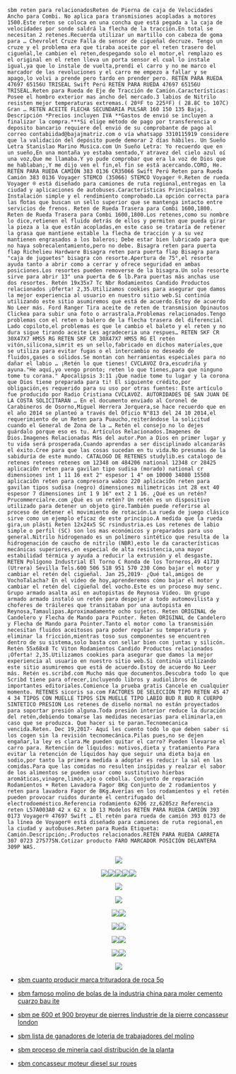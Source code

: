 
```
sbm reten para relacionadosReten de Pierna de caja de Velocidades Ancho para Combi. No aplica para transmisiones acopladas a motores 1500.Este reten se coloca en una concha que está pegada a la caja de velocidades por sonde saldrá la flecha de la tracción.En total se necesitan 2 retenes.Recuerda utilizar un martillo con cabeza de goma para … Chevrolet Cruze Falla de sensor de cigueñal decruze. Tengo un cruze y el problema era que tiraba aceite por el reten trasero del cigueñal,le cambien el reten,despegando solo el motor,el remplazo es el original en el reten lleva un porta sensor el cual lo instale igual,ya que lo instale de vuelta,prendi el carro y no me marco el marcador de las revoluciones y el carro me empezo a fallar y se apago,lo volvi a prende pero tardo en prender pero. RETÉN PARA RUEDA 47697 65156U TRISEAL Swift Perú RETÉN PARA RUEDA 47697 65156U TRISEAL.Reten para Rueda de Eje de Tracción de Camión.Características: Posee el hombro exterior mas ancho del mercado.3 labios de Nitrilo resisten mejor temperaturas extremas.( 20ºF to 225ºF) ( 28.8C to 107C) Gran … RETEN ACEITE FLECHA SECUNDARIA PULSAR 160 150 135 Bajaj. Descripción *Precios incluyen IVA **Gastos de envió se incluyen a finalizar la compra.***Si elige método de pago por transferencia o deposito bancario requiere del envió de su comprobante de pago al correo contabiidad@bajajmatriz.com o vía whatsapp 3310115919 considere que la validación del depósito puede demorar 2 días hábiles. Un Sueño Letra Stanislao Marino Musica.com Un Sueño Letra: Yo recuerdo que en un sueño,En una montaña yo estaba sentado,Y atravez del cielo azul oí una voz,Que me llamaba.Y yo pude comprobar que era la voz de Dios que me hablaban;,Y me dijo ven el fin,el fin se está acercando.CORO, He. RETÉN PARA RUEDA CAMIÓN 383 0136 CR35066 Swift Perú Reten para Rueda Camión 383 0136 Voyager STEMCO (35066) STEMCO Voyager ®.Reten de rueda Voyager ® está diseñado para camiones de ruta regional,entregas en la ciudad y aplicaciones de autobuses.Características Principales: Instalación simple y el rendimiento comprobado.La opción correcta para las ﬂotas que buscan un sello superior que se mantenga intacto entre servicios de frenos. Reten de Rueda Trasera para Combi 1600,1800. Reten de Rueda Trasera para Combi 1600,1800.Los retenes,como su nombre lo dice,retienen el fluido detrás de ellos y permiten que pueda girar la pieza a la que están acopladas,en este caso se trataría de retener la grasa que mantiene estable la flecha de tracción y a su vez mantienen engrasados a los baleros; Debe estar bien lubricado para que no haya sobrecalentamiento,pero no debe. Bisagra reten para puerta flap Richelieu Hardware Bisagra reten para puerta flap Bisagra para "caja de juguetes" bisagra con resorte.Apertura de 75°,el resorte ayuda tanto a abrir como a cerrar y ofrece seguridad en ambas posiciones.Los resortes pueden removerse de la bisagra.Un solo resorte sirve para abrir 13" una puerta de 6 lb.Para puertas más anchas use dos resortes. Retén 19x35x7 Tc Nbr Rodamientos Candido Productos relacionados ¡Oferta! 2,35.Utilizamos cookies para asegurar que damos la mejor experiencia al usuario en nuestro sitio web.Si continúa utilizando este sitio asumiremos que está de acuerdo.Estoy de acuerdo No Leer más. Ford Ranger Tira aceite de reten de transmision Opinautos Clickea para subir una foto o arrastrala.Problemas relacionados.Tengo problemas con el reten o balero de la flecha trasera del diferencial Lado copiloto,el problemas es que le cambio el baleto y el reten y no dura sigue tirando aceite Les agradeceria una respues… RETEN SKF CR 30X47X7 HMS5 RG RETEN SKF CR 30X47X7 HMS5 RG El retén vitón,silicona,simrit es un sello,fabricado en dichos materiales,que se utiliza para evitar fugas o el intercambio no deseado de fluidos,gases o sólidos.Se montan con herramientas especiales para no dañar el labio … ¡Retén lo que tienes! CVCLAVOZ Ora,escudriña y ayuna."He aquí,yo vengo pronto; reten lo que tienes,para que ninguno tome tu corana." Apocalipsis 3:11 ¡Que nadie tome tu lugar y la corona que Dios tiene preparada para ti! El siguiente crédito,por obligación,es requerido para su uso por otras fuentes: Este artículo fue producido por Radio Cristiana CVCLAVOZ. AUTORIDADES DE SAN JUAN DE LA COSTA SOLICITARÁN … En el documento enviado al Coronel de Carabineros de Osorno,Miguel Herrera Jorquera,se hace recuerdo que en el año 2014 se planteó a través del Oficio N°813 del 24 10 2014,el requerimiento de un Reten para Puaucho,reiterándose la solicitud cuando el General de Zona de la … Retén el consejo no lo dejes guárdalo porque eso es tu. Artículos Relacionados.Imagenes de Dios.Imagenes Relacionadas Más del autor.Pon a Dios en primer lugar y tu vida será prosperada.Cuando aprendas a ser disciplinado alcanzarás el éxito.Cree para que las cosas sucedan en tu vida.No presumas de la sabiduría de este mundo. CATALOGO DE RETENES studylib.es catalogo de retenes retenes retenes om 12348 om 484206 national 12348 cr 28425 aplicaciÓn reten para gavilan tipo sudisa (morado) national cr dimensiones int 1 11 16 ext 2" espesor 1 4" om 10000 34080 15508 aplicaciÓn reten para compresora wabco 220 aplicaciÓn reten para gavilan tipos sudisa (negro) dimensiones milimetricas int 28 ext 40 espesor 7 dimensiones int 1 9 16" ext 2 1 16. ¿Qué es un retén? Prucommercialre.com ¿Qué es un retén? Un retén es un dispositivo utilizado para detener un objeto gire.También puede referirse al proceso de detener el movimiento de rotación.La rueda de juego clásico sirve como un ejemplo eficaz de este principio.A medida que la rueda gira,un plásti Reten 12x24x5 SC rsindustria.es Los retenes de labio simple o perfil (SC) son los mas económicos y preparados para uso general.Nitrilo hidrogenado es un polímero sintético que resulta de la hidrogenación de caucho de nitrilo (NBR),esto le da características mecánicas superiores,en especial de alta resistencia,una mayor estabilidad térmica y ayuda a reducir la extrusión y el desgaste. RETEN Polígono Industrial El Torno C Ronda de los Torneros,49 41710 (Utrera) Sevilla Tels.600 506 518 951 570 230 Cómo bajar el motor y cambiar el retén del cigüeñal. Jan 25,2019· ¿Qué tal,amigos de VochoTalacha? En el video de hoy,aprenderemos cómo bajar el motor y cambiar el retén del cigüeñal del vocho.Este es un proceso muy senc. Grupo armado asalta así en autopistas de Reynosa Video. Un grupo armado armado instaló un retén para despojar a todo automovilista y choferes de tráileres que transitaban por una autopista en Reynosa,Tamaulipas.Aproximadamente ocho sujetos. Reten ORIGINAL de Candelero y Flecha de Mando para Pointer. Reten ORIGINAL de Candelero y Flecha de Mando para Pointer.Tanto el motor como la transmisión necesitan fluidos aceitosos para poder regular su temperatura y eliminar la fricción,mientras toso sus componentes se encuentren dentro de su sistema,solo basta con sellar bien con juntas y silicón. Retén 55x68x8 Tc Viton Rodamientos Candido Productos relacionados ¡Oferta! 2,35.Utilizamos cookies para asegurar que damos la mejor experiencia al usuario en nuestro sitio web.Si continúa utilizando este sitio asumiremos que está de acuerdo.Estoy de acuerdo No Leer más. Retén es.scribd.com Mucho más que documentos.Descubra todo lo que Scribd tiene para ofrecer,incluyendo libros y audiolibros de importantes editoriales.Comience la prueba gratis Cancele en cualquier momento. RETENES sicoris sa.com FACTORES DE SELECCIÓN TIPO RETEN 45 47 4 34 TIPOS CON MUELLE TIPOS SIN MUELLE TIPO LABIO BUD R BUD R CUERPO SINTETICO PRESION Los retenes de diseño normal no están proyectados para soportar presión alguna.Toda presión interior reduce la duración del retén,debiendo tomarse las medidas necesarias para eliminarla,en caso que se produzca. Que hacer si te paran.Tecnomecanica vencida.Reten. Dec 19,2017· Aquí les cuento todo lo que deben saber si los cogen sin la revisión tecnomecánica.Pilas pues,no se dejen engañar,la ley es clara.Me pueden quitar el carro? Pueden llevarse el carro para. Retención de líquidos: motivos,dieta y tratamiento Para evitar la retención de líquidos hay que seguir una dieta baja en sodio,por tanto la primera medida a adoptar es reducir la sal en las comidas.Para que las comidas no resulten insípidas y realzar el sabor de los alimentos se pueden usar como sustitutivo hierbas aromáticas,vinagre,limón,ajo o cebolla. Conjunto de reparación Rodamientos + Reten Lavadora Fagor 8Kg Conjunto de 2 rodamientos y reten para lavadora Fagor de 8Kg.Averías en los rodamientos y el retén pueden provocar ruidos durante el centrifugado del electrodoeméstico.Referencia rodamiento 6206 zz,6205zz Referencia reten L57A003A0 42 x 62 x 10 13 Modelos RETÉN PARA RUEDA CAMIÓN 393 0173 Voyager® 47697 Swift … El retén para rueda de camión 393 0173 de la línea de Voyager® está diseñado para camiones de ruta regional,en la ciudad y autobuses.Reten para Rueda Etiqueta: Camión.Descripción;.Productos relacionados.RETÉN PARA RUEDA CARRETA 307 0723 275775N.Cotizar producto FARO MARCADOR POSICIÓN DELANTERA 309P WAS. 
```

<div align="center">

<a href="https://es-crusher.shibang-china.com/github&k=sbm+reten+para+relacionados"><img src="https://static.shibang-china.com/es/crusher/logo.jpg"></a>

<a href="https://es-crusher.shibang-china.com/github&k=sbm+reten+para+relacionados"><img src="https://static.shibang-china.com/es/crusher/index.jpg"></a><a href="https://es-crusher.shibang-china.com/material.htmlgithub&k=sbm+reten+para+relacionados"><img src="https://static.shibang-china.com/es/crusher/material.jpg"></a><a href="https://es-crusher.shibang-china.com/application.htmlgithub&k=sbm+reten+para+relacionados"><img src="https://static.shibang-china.com/es/crusher/application.jpg"></a><a href="https://es-crusher.shibang-china.com/aboutus.htmlgithub&k=sbm+reten+para+relacionados"><img src="https://static.shibang-china.com/es/crusher/aboutus.jpg"></a><a href="https://es-crusher.shibang-china.com/contact.htmlgithub&k=sbm+reten+para+relacionados"><img src="https://static.shibang-china.com/es/crusher/contact.jpg"></a>

<a href="https://es-crusher.shibang-china.com/github&k=sbm+reten+para+relacionados"><img src="https://static.shibang-china.com/es/crusher/banner.jpg"></a>

<a href="https://swt.shibang-china.com/github&k=sbm+reten+para+relacionados"><img src="https://static.shibang-china.com/es/crusher/text.jpg"></a>

<a href="https://swt.shibang-china.com/github&k=sbm+reten+para+relacionados"><img src="https://static.shibang-china.com/es/crusher/chat.jpg"></a><a href="https://es-crusher.shibang-china.com/contact.htmlgithub&k=sbm+reten+para+relacionados"><img src="https://static.shibang-china.com/es/crusher/message.jpg"></a>

<a href="https://es-crusher.shibang-china.com/products/pe.htmlgithub&k=sbm+reten+para+relacionados"><img src="https://static.shibang-china.com/es/crusher/pe.jpg"></a><a href="https://es-crusher.shibang-china.com/products/pf.htmlgithub&k=sbm+reten+para+relacionados"><img src="https://static.shibang-china.com/es/crusher/pf.jpg"></a>

<a href="https://es-crusher.shibang-china.com/products/hpt.htmlgithub&k=sbm+reten+para+relacionados"><img src="https://static.shibang-china.com/es/crusher/hpt.jpg"></a><a href="https://es-crusher.shibang-china.com/products/vsi.htmlgithub&k=sbm+reten+para+relacionados"><img src="https://static.shibang-china.com/es/crusher/vsi.jpg"></a>

<a href="https://es-crusher.shibang-china.com/products/klv.htmlgithub&k=sbm+reten+para+relacionados"><img src="https://static.shibang-china.com/es/crusher/klv.jpg"></a><a href="https://es-crusher.shibang-china.com/products/portable.htmlgithub&k=sbm+reten+para+relacionados"><img src="https://static.shibang-china.com/es/crusher/portable.jpg"></a>

<a href="https://swt.shibang-china.com/github&k=sbm+reten+para+relacionados"><img src="https://static.shibang-china.com/es/crusher/case.jpg"></a>

</div>


* [sbm cuanto producir marca trituradora de roca 5p](sbm%20cuanto%20producir%20marca%20trituradora%20de%20roca%205p.md)

* [sbm famoso molino de bolas de la industria china para moler cemento cuarzo bau ite](sbm%20famoso%20molino%20de%20bolas%20de%20la%20industria%20china%20para%20moler%20cemento%20cuarzo%20bau%20ite.md)

* [sbm pe 600 et 900 broyeur de pierres lindustrie de la pierre concasseur london](sbm%20pe%20600%20et%20900%20broyeur%20de%20pierres%20lindustrie%20de%20la%20pierre%20concasseur%20london.md)

* [sbm lista de ganadores de lotería de trabajadores del molino](sbm%20lista%20de%20ganadores%20de%20loter%C3%ADa%20de%20trabajadores%20del%20molino.md)

* [sbm proceso de minería caol distribución de la planta](sbm%20proceso%20de%20miner%C3%ADa%20caol%20distribuci%C3%B3n%20de%20la%20planta.md)

* [sbm concasseur moteur diesel sur roues](sbm%20concasseur%20moteur%20diesel%20sur%20roues.md)